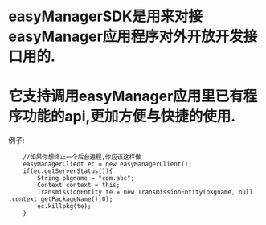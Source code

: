 # easyManagerSDK是用来对接easyManager应用程序对外开放开发接口用的.

# 它支持调用easyManager应用里已有程序功能的api,更加方便与快捷的使用.

例子:

```
    //如果你想终止一个后台进程,你应该这样做
    easyManagerClient ec = new easyManagerClient();
    if(ec.getServerStatus()){
        String pkgname = "com.abc";
        Context context = this;
        TransmissionEntity te = new TransmissionEntity(pkgname, null ,context.getPackageName(),0);
        ec.killpkg(te);
    }
```
